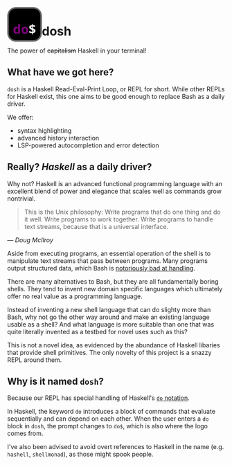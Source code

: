 <img align="left" width="80" height="80" src="assets/dosh.svg" alt="dosh logo">

# dosh

The power of ~~capitalism~~ Haskell in your terminal!

## What have we got here?

`dosh` is a Haskell Read-Eval-Print Loop, or REPL for short.
While other REPLs for Haskell exist, this one aims to be good enough to replace Bash as a daily driver.

We offer:
- syntax highlighting
- advanced history interaction
- LSP-powered autocompletion and error detection

## Really? *Haskell* as a daily driver?

Why not? Haskell is an advanced functional programming language with an excellent blend of power and elegance that scales well as commands grow nontrivial.

> This is the Unix philosophy: Write programs that do one thing and do it well. Write
> programs to work together. Write programs to handle text streams, because that is a
> universal interface.

— <cite>Doug McIlroy</cite>

Aside from executing programs, an essential operation of the shell is to manipulate text streams that pass between programs.
Many programs output structured data, which Bash is [notoriously bad at handling](https://stackoverflow.com/a/45201229).

There are many alternatives to Bash, but they are all fundamentally boring shells. They tend to invent new domain specific languages which ultimately offer no real value as a programming language.

Instead of inventing a new shell language that can do slighty more than Bash, why not go the other way around and make an existing language usable as a shell?
And what language is more suitable than one that was quite literally invented as a testbed for novel uses such as this?

This is not a novel idea, as evidenced by the abundance of Haskell libaries that provide shell primitives.
The only novelty of this project is a snazzy REPL around them.

## Why is it named `dosh`?

Because our REPL has special handling of Haskell's [`do` notation](https://en.wikibooks.org/wiki/Haskell/do_notation).

In Haskell, the keyword `do` introduces a block of commands that evaluate sequentially and can depend on each other.
When the user enters a `do` block in `dosh`, the prompt changes to `do$`, which is also where the logo comes from.

I've also been advised to avoid overt references to Haskell in the name (e.g. `hashell`, `shellmonad`), as those might spook people.
